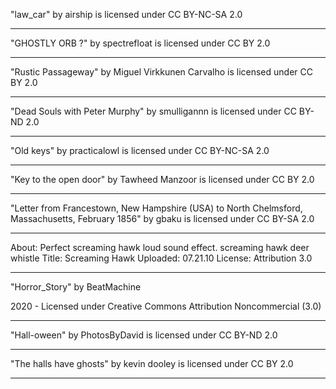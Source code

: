 "law_car" by airship is licensed under CC BY-NC-SA 2.0

---

"GHOSTLY ORB ?" by spectrefloat is licensed under CC BY 2.0

---

"Rustic Passageway" by Miguel Virkkunen Carvalho is licensed under CC BY 2.0

---

"Dead Souls with Peter Murphy" by smulligannn is licensed under CC BY-ND 2.0

---

"Old keys" by practicalowl is licensed under CC BY-NC-SA 2.0

---

"Key to the open door" by Tawheed Manzoor is licensed under CC BY 2.0

---

"Letter from Francestown, New Hampshire (USA) to North Chelmsford, Massachusetts, February 1856" by gbaku is licensed under CC BY-SA 2.0

---

About: Perfect screaming hawk loud sound effect. screaming hawk deer whistle
Title: Screaming Hawk
Uploaded: 07.21.10 
License: Attribution 3.0 

---

"Horror_Story" 
by BeatMachine

2020 - Licensed under
Creative Commons
Attribution Noncommercial (3.0)

---

"Hall-oween" by PhotosByDavid is licensed under CC BY-ND 2.0

---

"The halls have ghosts" by kevin dooley is licensed under CC BY 2.0

---
